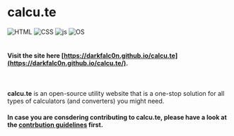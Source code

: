 # calcu.te
![HTML](https://img.shields.io/badge/HTML5-E34F26.svg?style=for-the-badge&logo=HTML5&logoColor=white)
![CSS](https://img.shields.io/badge/CSS3-1572B6.svg?style=for-the-badge&logo=CSS3&logoColor=white)
![js](https://img.shields.io/badge/JavaScript-F7DF1E.svg?style=for-the-badge&logo=JavaScript&logoColor=black)
![OS](https://img.shields.io/badge/Open%20Source%20Initiative-3DA639.svg?style=for-the-badge&logo=Open-Source-Initiative&logoColor=white)
<br><br>
#### Visit the site here [https://darkfalc0n.github.io/calcu.te](https://darkfalc0n.github.io/calcu.te/).
<br><br>
<b>calcu.te</b> is an open-source utility website that is a one-stop solution for all types of calculators (and converters) you might need. 
#### In case you are consdering contributing to <b>calcu.te</b>, please have a look at the [contrbution guidelines](https://github.com/DarkFalc0n/calcu.te/blob/main/CONTRIBUTING.md) first.


